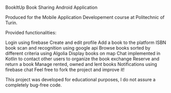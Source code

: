 BookItUp
Book Sharing Android Application

Produced for the Mobile Application Developement course at Politechnic of Turin.

Provided functionalities:

Login using firebase
Create and edit profile
Add a book to the platform
ISBN book scan and recognition using google api
Browse books sorted by different criteria using Algolia
Display books on map
Chat implemented in Kotlin to contact other users to organize the book exchange
Reserve and return a book
Manage rented, owned and lent books
Notifications using firebase chat
Feel free to fork the project and improve it! 

This project was developed for educational purposes, I do not assure a completely bug-free code.